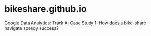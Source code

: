 # bikeshare.github.io
Google Data Analytics: Track A: Case Study 1: How does a bike-share navigate speedy success?
